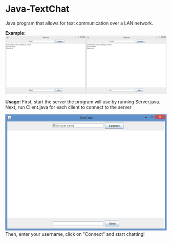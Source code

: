 # Java-TextChat
Java program that allows for text communication over a LAN network.

__Example:__
![](Images/TextChat.png)

__Usage:__
First, start the server the program will use by running Server.java.
Next, run Client.java for each client to connect to the server

![](Images/Client.png)
Then, enter your username, click on "Connect" and start chatting!
